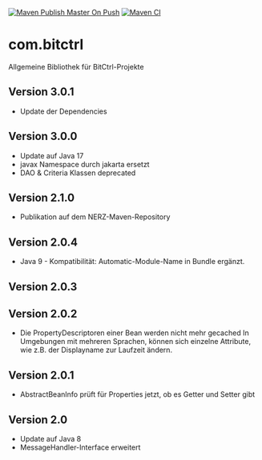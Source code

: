 
[![Maven Publish Master On Push](https://github.com/bitctrl/com.bitctrl/actions/workflows/maven-publish-on-push.yml/badge.svg)](https://github.com/bitctrl/com.bitctrl/actions/workflows/maven-publish-on-push.yml)
[![Maven CI](https://github.com/bitctrl/com.bitctrl/actions/workflows/maven-ci.yml/badge.svg)](https://github.com/bitctrl/com.bitctrl/actions/workflows/maven-ci.yml)

# com.bitctrl
Allgemeine Bibliothek für BitCtrl-Projekte

## Version 3.0.1
 - Update der Dependencies

## Version 3.0.0
 - Update auf Java 17
 - javax Namespace durch jakarta ersetzt
 - DAO & Criteria Klassen deprecated

## Version 2.1.0

- Publikation auf dem NERZ-Maven-Repository

## Version 2.0.4

- Java 9 - Kompatibilität: Automatic-Module-Name in Bundle ergänzt.

## Version 2.0.3

## Version 2.0.2
- Die PropertyDescriptoren einer Bean werden nicht mehr gecached
  In Umgebungen mit mehreren Sprachen, können sich einzelne Attribute, wie
  z.B. der Displayname zur Laufzeit ändern.

## Version 2.0.1
- AbstractBeanInfo prüft für Properties jetzt, ob es Getter und Setter gibt

## Version 2.0
- Update auf Java 8
- MessageHandler-Interface erweitert


